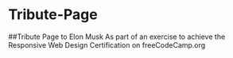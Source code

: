# Tribute-Page
##Tribute Page to Elon Musk
As part of an exercise to achieve the Responsive Web Design Certification on freeCodeCamp.org
